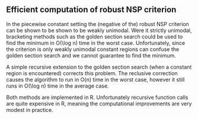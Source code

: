 ## Efficient computation of robust NSP criterion

In the piecewise constant setting the (negative of the) robust NSP criterion can be shown to be shown to be weakly unimodal. Were it strictly unimodal, bracketing methods such as the golden section search could be used to find the minimum in O(\log n) time in the worst case. Unfortunately, since the criterion is only weakly unimodal constant regions can confuse the golden section search and we cannot guarantee to find the minimum.

A simple recursive extension to the golden section search (when a constant region is encountered) corrects this problem. The reclusive correction causes the algorithm to run in O(n) time in the worst case, however it still runs in O(\log n) time in the average case.

Both methods are implemented in R. Unfortunately recursive function calls are quite expensive in R, meaning the computational improvements are very modest in practice. 
